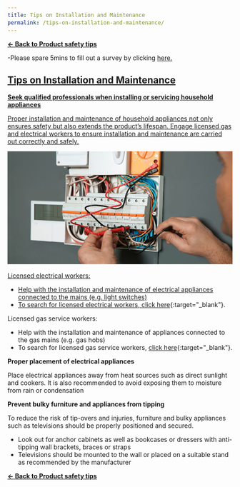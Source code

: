 ```yaml
---
title: Tips on Installation and Maintenance
permalink: /tips-on-installation-and-maintenance/
---
```

**[&#8592; Back to Product safety tips](/consumers/product-safety-tips/home-appliances-and-furniture)**

-Please spare 5mins to fill out a survey by clicking <a href = "https://form.gov.sg/63a160c3cf15ee00129a4ab4">here.

## Tips on Installation and Maintenance

**Seek qualified professionals when installing or servicing household appliances**

Proper installation and maintenance of household appliances not only ensures safety but also extends the product’s lifespan. Engage licensed gas and electrical workers to ensure installation and maintenance are carried out correctly and safely.

![electrician](/images/consumers/did-you-know/electrician.jpg)

Licensed electrical workers:
* Help with the installation and maintenance of electrical appliances connected to the mains (e.g. light switches)
* To search for licensed electrical workers, [click here](https://elise.ema.gov.sg/elise/findworkerservlet?Operation=GetOffer&Item=EL){:target="_blank"}.

Licensed gas service workers:
* Help with the installation and maintenance of appliances connected to the gas mains (e.g. gas hobs)
* To search for licensed gas service workers, [click here](https://elise.ema.gov.sg/elise/findworkerservlet?Operation=GetOffer&Item=GS&selectedType=OFFERG){:target="_blank"}.

**Proper placement of electrical appliances**

Place electrical appliances away from heat sources such as direct sunlight and cookers. It is also recommended to avoid exposing them to moisture from rain or condensation

**Prevent bulky furniture and appliances from tipping**

To reduce the risk of tip-overs and injuries, furniture and bulky appliances such as televisions should be properly positioned and secured.
* Look out for anchor cabinets as well as bookcases or dressers with anti-tipping wall brackets, braces or straps
* Televisions should be mounted to the wall or placed on a suitable stand as recommended by the manufacturer

**[&#8592; Back to Product safety tips](/consumers/product-safety-tips/home-appliances-and-furniture)**
